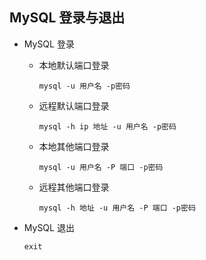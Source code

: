 ## MySQL 登录与退出

- MySQL 登录

  - 本地默认端口登录

    ```mysql
    mysql -u 用户名 -p密码
    ```

  - 远程默认端口登录

    ```mysql
    mysql -h ip 地址 -u 用户名 -p密码
    ```

  - 本地其他端口登录

    ```mysql
    mysql -u 用户名 -P 端口 -p密码
    ```

  - 远程其他端口登录

    ```mysql
    mysql -h 地址 -u 用户名 -P 端口 -p密码
    ```

- MySQL 退出

  ```mysql
  exit
  ```